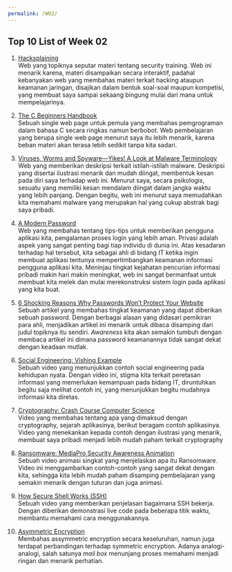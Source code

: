 ```yaml
---
permalink: /W02/
---
```


## Top 10 List of Week 02

1. [Hacksplaining](https://www.hacksplaining.com/)<br>
Web yang topiknya seputar materi tentang security training. Web ini menarik karena, materi disampaikan secara interaktif, padahal kebanyakan web yang membahas materi terkait hacking ataupun keamanan jaringan, disajikan dalam bentuk soal-soal maupun kompetisi, yang membuat saya sampai sekaang bingung mulai dari mana untuk mempelajarinya.

2. [The C Beginners Handbook](https://www.freecodecamp.org/news/the-c-beginners-handbook/)<br>
Sebuah single web page untuk pemula yang membahas pemgrograman dalam bahasa C secara ringkas namun berbobot. Web pembelajaran yang berupa single web page menurut saya itu lebih menarik, karena beban materi akan terasa lebih sedikit tanpa kita sadari.

3. [Viruses, Worms and Spyware—Yikes! A Look at Malware Terminology](https://www.intego.com/mac-security-blog/viruses-worms-and-spyware-yikes-a-look-at-malware-terminology/)<br>
Web yang memberikan deskripsi terkait istilah-istilah malware. Deskripsi yang disertai ilustrasi menarik dan mudah diingat, membentuk kesan pada diri saya terhadap web ini. Menurut saya, secara psikologis, sesuatu yang memiliki kesan mendalam diingat dalam jangka waktu yang lebih panjang. Dengan begitu, web ini menurut saya memudahkan kita memahami malware yang merupakan hal yang cukup abstrak bagi saya pribadi.

4. [A Modern Password](https://swoopnow.com/modern-password/)<br>
Web yang membahas tentang tips-tips untuk memberikan pengguna aplikasi kita, pengalaman proses login yang lebih aman. Privasi adalah aspek yang sangat penting bagi tiap individu di dunia ini. Atas kesadaran terhadap hal tersebut, kita sebagai ahli di bidang IT ketika ingin membuat aplikasi tentunya mempertimbangkan keamanan informasi pengguna aplikasi kita. Meninjau tingkat kejahatan pencurian informasi pribadi makin hari makin meningkat, web ini sangat bermanfaat untuk membuat kita melek dan mulai merekonstruksi sistem login pada aplikasi yang kita buat.

5. [6 Shocking Reasons Why Passwords Won’t Protect Your Website](https://swoopnow.com/passwords-wont-protect-websites/)<br>
Sebuah artikel yang membahas tingkat keamanan yang dapat diberikan sebuah password. Dengan berbagai alasan yang didasari pemikiran para ahli, menjadikan artikel ini menarik untuk dibaca disamping dari judul topiknya itu sendiri. <i>Awareness</i> kita akan semakin tumbuh dengan membaca artikel ini dimana password keamanannya tidak sangat dekat dengan keadaan mutlak.

6. [Social Engineering: Vishing Example](https://www.youtube.com/watch?v=xuYoMs6CLEw)<br>
Sebuah video yang menunjukkan contoh social engineering pada kehidupan nyata. Dengan video ini, stigma kita terkait peretasan informasi yang memerlukan kemampuan pada bidang IT, diruntuhkan begitu saja melihat contoh ini, yang menunjukkan begitu mudahnya informasi kita diretas.

7. [Cryptography: Crash Course Computer Science](https://www.youtube.com/watch?v=jhXCTbFnK8o)<br>
Video yang membahas tentang apa yang dimaksud dengan cryptography, sejarah aplikasinya, berikut beragam contoh aplikasinya. Video yang menekankan kepada contoh dengan ilustrasi yang menarik, membuat saya pribadi menjadi lebih mudah paham terkait cryptography

8. [Ransomware: MediaPro Security Awareness Animation](https://www.youtube.com/watch?v=nNNDrS6-5Vg)<br>
Sebuah video animasi singkat yang menjelaskan apa itu Ransomware. Video ini menggambarkan contoh-contoh yang sangat dekat dengan kita, sehingga kita lebih mudah paham disamping pembelajaran yang semakin menarik dengan tuturan dan juga animasi.

9. [How Secure Shell Works (SSH)](https://www.youtube.com/watch?v=ORcvSkgdA58)<br>
Sebuah video yang memberikan penjelasan bagaimana SSH bekerja. Dengan diberikan demonstrasi live code pada beberapa titik waktu, membantu memahami cara menggunakannya.

10. [Asymmetric Encryption](https://www.youtube.com/watch?v=AQDCe585Lnc)<br>
Membahas assymmetric encryption secara keseluruhan, namun juga terdapat perbandingan terhadap symmetric encryption. Adanya analogi-analogi, salah satunya <i>mail box</i> menunjang proses memahami menjadi ringan dan menarik perhatian.
